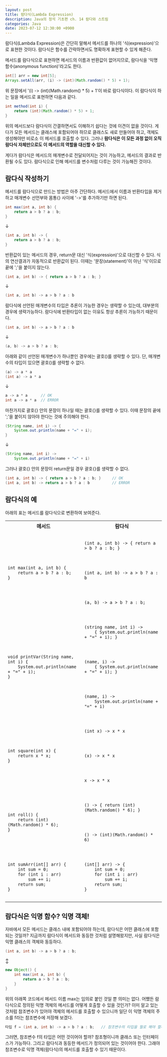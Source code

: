 ```yaml
---
layout: post
title: 람다식(Lambda Expression)
description: Java의 정석 기초편 ch. 14 람다와 스트림
categories: Java
date: 2023-07-12 12:30:00 +0900
---
```

람다식(Lambda Expression)은 간단히 말해서 메서드를 하나의 '식(expression)'으로 표현한 것이다. 람다식은 함수를 간략하면서도 명확하게 표현할 수 있게 해준다.

메서드를 람다식으로 표현하면 메서드의 이름과 반환값이 없어지므로, 람다식을 '익명 함수(anonymous function)'라고도 한다.

```java
int[] arr = new int[5];
Arrays.setAll(arr, (i) -> (int)(Math.random() * 5) + 1);
```

위 문장에서 '(i) -> (int)(Math.random() * 5) + 1'이 바로 람다식이다. 이 람다식이 하는 일을 메서드로 표현하면 다음과 같다.

```java
int method(int i) {
    return (int)(Math.random() * 5) + 1;
}
```

위의 메서드보다 람다식이 간결하면서도 이해하기 쉽다는 것에 이견이 없을 것이다. 게다가 모든 메서드는 클래스에 포함되어야 하므로 클래스도 새로 만들어야 하고, 객체도 생성해야만 비로소 이 메서드를 호출할 수 있다. 그러나 **람다식은 이 모든 과정 없이 오직 람다식 자체만으로도 이 메서드의 역할을 대신할 수 있다.**

게다가 람다식은 메서드의 매개변수로 전달되어지는 것이 가능하고, 메서드의 결과로 반환될 수도 있다. 람다식으로 인해 메서드를 변수처럼 다루는 것이 가능해진 것이다.


## 람다식 작성하기

메서드를 람다식으로 만드는 방법은 아주 간단하다. 메서드에서 이름과 반환타입을 제거하고 매개변수 선언부와 몸통{} 사이에 '->'를 추가하기만 하면 된다.

```java
int max(int a, int b) {
    return a > b ? a : b;
}
```

↓

```java
(int a, int b) -> {
    return a > b ? a : b;
}
```

반환값이 있는 메서드의 경우, return문 대신 '식(expression)'으로 대신할 수 있다. 식의 연산결과가 자동적으로 반환값이 된다. 이때는 '문장(statement)'이 아닌 '식'이므로 끝에 ';'을 붙이지 않는다.

```java
(int a, int b) -> { return a > b ? a : b; }
```

↓

```java
(int a, int b) -> a > b ? a : b
```

람다식에 선언된 매개변수의 타입은 추론이 가능한 경우는 생략할 수 있는데, 대부분의 경우에 생략가능하다. 람다식에 반환타입이 없는 이유도 항상 추론이 가능하기 때문이다.

```java
(int a, int b) -> a > b ? a : b
```

↓

```java
(a, b) -> a > b ? a : b;
```

아래와 같이 선언된 매개변수가 하나뿐인 경우에는 괄호()를 생략할 수 있다. 단, 매개변수의 타입이 있으면 괄호()를 생략할 수 없다.

```java
(a) -> a * a
(int a) -> a * a
```

↓

```java
a -> a * a      // OK
int a -> a * a  // ERROR
```

마찬가지로 괄호{} 안의 문장이 하나일 때는 괄호{}를 생략할 수 있다. 이때 문장의 끝에 ';'을 붙이지 않아야 한다는 것에 주의해야 한다.

```java
(String name, int i) -> {
    System.out.println(name + "=" + i);
}
```

↓

```java
(String name, int i) ->
    System.out.println(name + "=" + i)
```

그러나 괄호{} 안의 문장이 return문일 경우 괄호{}를 생략할 수 없다.

```java
(int a, int b) -> { return a > b ? a : b; }     // OK
(int a, int b) -> return a > b ? a : b          // ERROR
```


## 람다식의 예

아래의 표는 메서드를 람다식으로 변환하여 보여준다.

<table>
    <tr>
        <th>메서드</th>
        <th>람다식</th>
    </tr>
    <tr>
        <td rowspan="3">
<pre>
<code>
int max(int a, int b) {
    return a > b ? a : b;
}
</code>
</pre>
        </td>
        <td>
<pre>
<code>
(int a, int b) -> { return a > b ? a : b; }
</code>
</pre>
        </td>
    </tr>
    <tr>
        <td>
<pre>
<code>
(int a, int b) -> a > b ? a : b
</code>
</pre>
        </td>
    </tr>
    <tr>
        <td>
<pre>
<code>
(a, b) -> a > b ? a : b;
</code>
</pre>
        </td>
    </tr>
    <tr>
        <td rowspan="3">
<pre>
<code>
void printVar(String name, int i) {
    System.out.println(name + "=" + i);
}
</code>
</pre>
        </td>
        <td>
<pre>
<code>
(string name, int i) ->
    { System.out.println(name + "=" + i); }
</code>
</pre>
        </td>
    </tr>
    <tr>
        <td>
<pre>
<code>
(name, i) ->
    { System.out.println(name + "=" + i); }
</code>
</pre>
        </td>
    </tr>
    <tr>
        <td>
<pre>
<code>
(name, i) ->
    System.out.println(name + "=" + i)
</code>
</pre>
        </td>
    </tr>
    <tr>
        <td rowspan="3">
<pre>
<code>
int square(int x) {
    return x * x;
}
</code>
</pre>
        </td>
        <td>
<pre>
<code>
(int x) -> x * x
</code>
</pre>
        </td>
    </tr>
    <tr>
        <td>
<pre>
<code>
(x) -> x * x
</code>
</pre>
        </td>
    </tr>
    <tr>
        <td>
<pre>
<code>
x -> x * x
</code>
</pre>
        </td>
    </tr>
    <tr>
        <td rowspan="2">
<pre>
<code>
int roll() {
    return (int)(Math.random() * 6);
}
</code>
</pre>
        </td>
        <td>
<pre>
<code>
() -> { return (int)(Math.random() * 6); }
</code>
</pre>
        </td>
    </tr>
    <tr>
        <td>
<pre>
<code>
() -> (int)(Math.random() * 6)
</code>
</pre>
        </td>
    </tr>
    <tr>
        <td>
<pre>
<code>
int sumArr(int[] arr) {
    int sum = 0;
    for (int i : arr)
        sum += i;
    return sum;
}
</code>
</pre>
        </td>
        <td>
<pre>
<code>
(int[] arr) -> {
    int sum = 0;
    for (int i : arr)
        sum += i;
    return sum;
}
</code>
</pre>
        </td>
    </tr>
</table>


## 람다식은 익명 함수? 익명 객체!

자바에서 모든 메서드는 클래스 내에 포함되어야 하는데, 람다식은 어떤 클래스에 포함되는 것일까? 지금까지 람다식이 메서드와 동등한 것처럼 설명해왔지만, 사실 람다식은 익명 클래스의 객체와 동등하다.

```java
(int a, int b) -> a > b ? a : b;
```

↕︎

```java
new Object() {
    int max(int a, int b) {
        return a > b ? a : b;
    }
}
```

위의 아래쪽 코드에서 메서드 이름 max는 임의로 붙인 것일 뿐 의미는 없다. 어쨌든 람다식으로 정의된 익명 객체의 메서드를 어떻게 호출할 수 있을 것인가? 이미 알고 있는 것처럼 참조변수가 있어야 객체의 메서드를 호출할 수 있으니까 일단 이 익명 객체의 주소를 f라는 참조변수에 저장해 보겠다.

```java
타입 f = (int a, int b) -> a > b ? a : b;   // 참조변수의 타입을 뭘로 해야 할까?
```

그러면, 참조변수 f의 타입은 어떤 것이어야 할까? 참조형이니까 클래스 또는 인터페이스가 가능하다. 그리고 람다식과 동등한 메서드가 정의되어 있는 것이어야 한다. 그래야 참조변수로 익명 객체(람다식)의 메서드를 호출할 수 있기 때문이다.